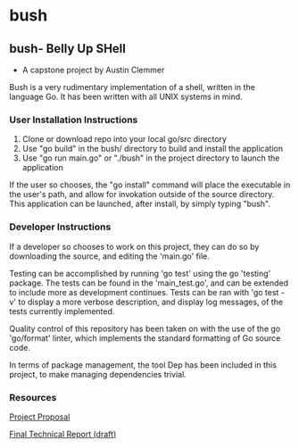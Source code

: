 # bush
## bush- Belly Up SHell

- A capstone project by Austin Clemmer

Bush is a very rudimentary implementation of a shell, written in the language Go.
It has been written with all UNIX systems in mind. 

### User Installation Instructions
1. Clone or download repo into your local go/src directory
2. Use "go build" in the bush/ directory to build and install the application
3. Use "go run main.go" or "./bush" in the project directory to launch the application

If the user so chooses, the "go install" command will place the executable in the user's 
path, and allow for invokation outside of the source directory.  This application can be 
launched, after install, by simply typing "bush".

### Developer Instructions
If a developer so chooses to work on this project, they can do so by downloading the source,
and editing the 'main.go' file.

Testing can be accomplished by running 'go test' using the go 'testing' package.  The tests
can be found in the 'main_test.go', and can be extended to include more as development continues.
Tests can be ran with 'go test -v' to display a more verbose description, and display log messages,
of the tests currently implemented. 

Quality control of this repository has been taken on with the use of the go 'go/format' linter, which
implements the standard formatting of Go source code.

In terms of package management, the tool Dep has been included in this project, to make managing dependencies trivial.

### Resources
[Project Proposal](projectProposal.md)

[Final Technical Report (draft)](finalReport.md)
